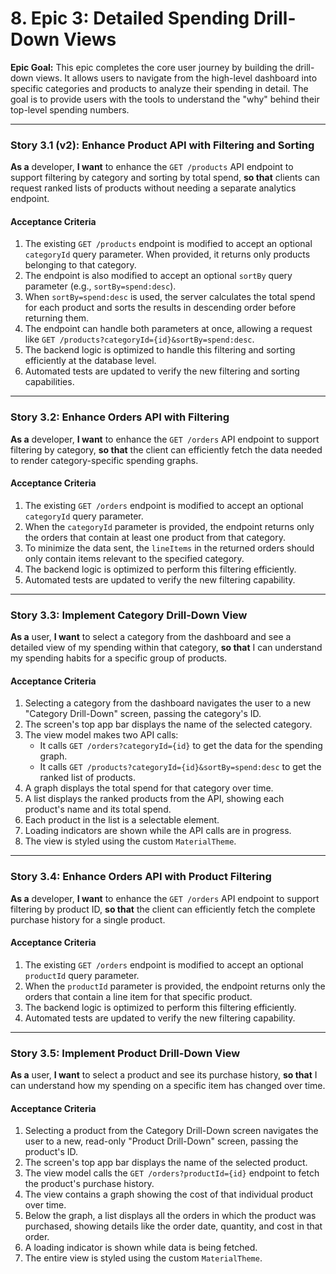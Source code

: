 # 8. Epic 3: Detailed Spending Drill-Down Views

**Epic Goal:** This epic completes the core user journey by building the drill-down views. It allows users to navigate from the high-level dashboard into specific categories and products to analyze their spending in detail. The goal is to provide users with the tools to understand the "why" behind their top-level spending numbers.

---

### Story 3.1 (v2): Enhance Product API with Filtering and Sorting

**As a** developer,
**I want** to enhance the `GET /products` API endpoint to support filtering by category and sorting by total spend,
**so that** clients can request ranked lists of products without needing a separate analytics endpoint.

#### Acceptance Criteria

1.  The existing `GET /products` endpoint is modified to accept an optional `categoryId` query parameter. When provided, it returns only products belonging to that category.
2.  The endpoint is also modified to accept an optional `sortBy` query parameter (e.g., `sortBy=spend:desc`).
3.  When `sortBy=spend:desc` is used, the server calculates the total spend for each product and sorts the results in descending order before returning them.
4.  The endpoint can handle both parameters at once, allowing a request like `GET /products?categoryId={id}&sortBy=spend:desc`.
5.  The backend logic is optimized to handle this filtering and sorting efficiently at the database level.
6.  Automated tests are updated to verify the new filtering and sorting capabilities.

---

### Story 3.2: Enhance Orders API with Filtering

**As a** developer,
**I want** to enhance the `GET /orders` API endpoint to support filtering by category,
**so that** the client can efficiently fetch the data needed to render category-specific spending graphs.

#### Acceptance Criteria

1.  The existing `GET /orders` endpoint is modified to accept an optional `categoryId` query parameter.
2.  When the `categoryId` parameter is provided, the endpoint returns only the orders that contain at least one product from that category.
3.  To minimize the data sent, the `lineItems` in the returned orders should only contain items relevant to the specified category.
4.  The backend logic is optimized to perform this filtering efficiently.
5.  Automated tests are updated to verify the new filtering capability.

---

### Story 3.3: Implement Category Drill-Down View

**As a** user,
**I want** to select a category from the dashboard and see a detailed view of my spending within that category,
**so that** I can understand my spending habits for a specific group of products.

#### Acceptance Criteria

1.  Selecting a category from the dashboard navigates the user to a new "Category Drill-Down" screen, passing the category's ID.
2.  The screen's top app bar displays the name of the selected category.
3.  The view model makes two API calls:
    *   It calls `GET /orders?categoryId={id}` to get the data for the spending graph.
    *   It calls `GET /products?categoryId={id}&sortBy=spend:desc` to get the ranked list of products.
4.  A graph displays the total spend for that category over time.
5.  A list displays the ranked products from the API, showing each product's name and its total spend.
6.  Each product in the list is a selectable element.
7.  Loading indicators are shown while the API calls are in progress.
8.  The view is styled using the custom `MaterialTheme`.

---

### Story 3.4: Enhance Orders API with Product Filtering

**As a** developer,
**I want** to enhance the `GET /orders` API endpoint to support filtering by product ID,
**so that** the client can efficiently fetch the complete purchase history for a single product.

#### Acceptance Criteria

1.  The existing `GET /orders` endpoint is modified to accept an optional `productId` query parameter.
2.  When the `productId` parameter is provided, the endpoint returns only the orders that contain a line item for that specific product.
3.  The backend logic is optimized to perform this filtering efficiently.
4.  Automated tests are updated to verify the new filtering capability.

---

### Story 3.5: Implement Product Drill-Down View

**As a** user,
**I want** to select a product and see its purchase history,
**so that** I can understand how my spending on a specific item has changed over time.

#### Acceptance Criteria

1.  Selecting a product from the Category Drill-Down screen navigates the user to a new, read-only "Product Drill-Down" screen, passing the product's ID.
2.  The screen's top app bar displays the name of the selected product.
3.  The view model calls the `GET /orders?productId={id}` endpoint to fetch the product's purchase history.
4.  The view contains a graph showing the cost of that individual product over time.
5.  Below the graph, a list displays all the orders in which the product was purchased, showing details like the order date, quantity, and cost in that order.
6.  A loading indicator is shown while data is being fetched.
7.  The entire view is styled using the custom `MaterialTheme`.